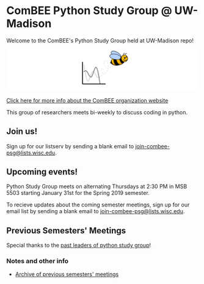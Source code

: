 # ComBEE Python Study Group @ UW-Madison 

Welcome to the ComBEE's Python Study Group held at UW-Madison repo! 

![ComBEE](img/combee.PNG)

[Click here for more info about the ComBEE organization website](https://combee-uw-madison.github.io/studyGroup/)

This group of researchers meets bi-weekly to discuss coding in python.

## Join us!
Sign up for our listserv by sending a blank email to [join-combee-psg@lists.wisc.edu](mailto:join-combee-psg@lists.wisc.edu).

## Upcoming events!
Python Study Group meets on alternating Thursdays at 2:30 PM in MSB 5503 starting January 31st for the Spring 2019 semester.

To recieve updates about the coming semester meetings, sign up for our email list by sending a blank email to [join-combee-psg@lists.wisc.edu](mailto:join-combee-psg@lists.wisc.edu). 


## Previous Semesters' Meetings

Special thanks to the [past leaders of python study group](Archive/Past_Leaders.md)!

### Notes and other info
- [Archive of previous semesters' meetings](https://github.com/ComBEE-UW-Madison/PythonStudyGroup/tree/master/Archive#python-study-group-archive)


